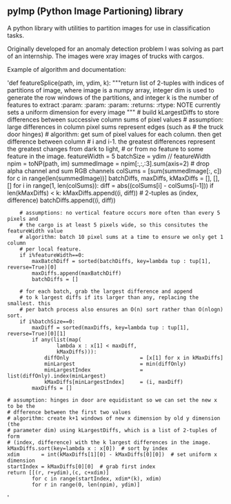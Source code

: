 pyImp (Python Image Partioning) library
---------------------------------------
A python library with utilities to partition images for use in classification tasks.

Originally developed for an anomaly detection problem I was solving as part of an internship. The images were xray images of trucks with cargos.

Example of algorithm and documentation:

'def featureSplice(path, im, ydim, k):
    """return list of 2-tuples with indices of partitions of image, where image is a numpy array,
    integer dim is used to generate the row windows of the partitions, and integer k is the number
    of features to extract
    :param:
    :param:
    :param:
    :returns:
    :rtype:
    NOTE  currently sets a uniform dimension for every image
    """
    # build kLargestDiffs to store differences between successive column sums of pixel values
    # assumption: large differences in column pixel sums represent edges (such as
    # the truck door hinges)
    # algorithm: get sum of pixel values for each column. then get difference between column
    # i and i-1. the greatest differences represent the greatest changes from dark to light,
    # or from no feature to some feature in the image.
    featureWidth = 5
    batchSize    = ydim // featureWidth
    npim         = toNP(path, im)
    summedImage  = npim[:,:,:3].sum(axis=2)  # drop alpha channel and sum RGB channels
    colSums      = [sum(summedImage[:, c]) for c in range(len(summedImage))]
    batchDiffs, maxDiffs, kMaxDiffs = [], [], []
    for i in range(1, len(colSums)):
        diff = abs((colSums[i] - colSums[i-1]))
        if len(kMaxDiffs) < k: kMaxDiffs.append((i, diff))  # 2-tuples as (index, difference)
        batchDiffs.append((i, diff))

        # assumptions: no vertical feature occurs more often than every 5 pixels and
        # the cargo is at least 5 pixels wide, so this consitutes the featureWidth value
        # algorithm: batch 10 pixel sums at a time to ensure we only get 1 column
        # per local feature.
        if i%featureWidth==0:
            maxBatchDiff = sorted(batchDiffs, key=lambda tup : tup[1], reverse=True)[0]
            maxDiffs.append(maxBatchDiff)
            batchDiffs = []

        # for each batch, grab the largest difference and append
        # to k largest diffs if its larger than any, replacing the smallest. this
        # per batch process also ensures an O(n) sort rather than O(nlogn) sort.
        if i%batchSize==0:
            maxDiff = sorted(maxDiffs, key=lambda tup : tup[1], reverse=True)[0][1]
            if any(list(map(
                    lambda x : x[1] < maxDiff,
                    kMaxDiffs))):
                diffOnly                       = [x[1] for x in kMaxDiffs]
                minLargest                     = min(diffOnly)
                minLargestIndex                = list(diffOnly).index(minLargest)
                kMaxDiffs[minLargestIndex]     = (i, maxDiff)
            maxDiffs = []

    # assumption: hinges in door are equidistant so we can set the new x to be the
    # dfference between the first two values
    # algorithm: create k+1 windows of new x dimension by old y dimension (the
    # parameter dim) using kLargestDiffs, which is a list of 2-tuples of form
    # (index, difference) with the k largest differences in the image.
    kMaxDiffs.sort(key=lambda x : x[0])  # sort by index
    xdim       = int(kMaxDiffs[1][0] - kMaxDiffs[0][0])  # set uniform x dimension
    startIndex = kMaxDiffs[0][0]  # grab first index
    return [[(r, r+ydim),(c, c+xdim)]
            for c in range(startIndex, xdim*(k), xdim)
            for r in range(0, len(npim), ydim)]
'
